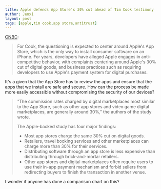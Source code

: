 ```yaml
---
title: Apple defends App Store's 30% cut ahead of Tim Cook testimony
author: Jenxi
layout: post
tags: [apple,tim cook,app store,antitrust]
---
```

[CNBC](https://www.cnbc.com/2020/07/22/apple-defends-app-stores-30percent-cut-ahead-of-tim-cook-testimony.html):

> For Cook, the questioning is expected to center around Apple's App Store, which is the only way to install consumer software on an iPhone. For years, developers have alleged Apple engages in anti-competitive behavior, with complaints centering around Apple's 30% cut of digital goods, and business practices such as requiring developers to use Apple's payment system for digital purchases.

It's a given that the App Store has to review the apps and ensure that the apps that we install are safe and secure. How can the process be made more easily accessible without compromising the security of our devices?

> "The commission rates charged by digital marketplaces most similar to the App Store, such as other app stores and video game digital marketplaces, are generally around 30%," the authors of the study wrote. 
> 
> The Apple-backed study has four major findings:
> 
> * Most app stores charge the same 30% cut on digital goods.
> * Retailers, travel booking services and other marketplaces can charge more than 30% for their services. 
> * Distributing software through an app store is less expensive than distributing through brick-and-mortar retailers.
> * Other app stores and digital marketplaces often require users to use their in-app payment mechanism and forbid sellers from redirecting buyers to finish the transaction in another venue.

I wonder if anyone has done a comparison chart on this?